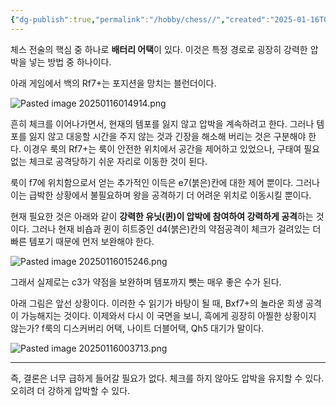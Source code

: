 ```yaml
---
{"dg-publish":true,"permalink":"/hobby/chess//","created":"2025-01-16T00:35:23.000+09:00","updated":"2025-01-19T22:01:40.000+09:00"}
---
```


체스 전술의 핵심 중 하나로 **배터리 어택**이 있다.
이것은 특정 경로로 굉장히 강력한 압박을 넣는 방법 중 하나이다.


아래 게임에서 백의 Rf7+는 포지션을 망치는 블런더이다.

![Pasted image 20250116014914.png](/img/user/z-Attached%20Files/Pasted%20image%2020250116014914.png)

흔히 체크를 이어나가면서, 현재의 템포를 잃지 않고 압박을 계속하려고 한다.
그러나 템포를 잃지 않고 대응할 시간을 주지 않는 것과 긴장을 해소해 버리는 것은 구분해야 한다.
이경우 룩의 Rf7+는 룩이 안전한 위치에서 공간을 제어하고 있었으나, 구태여 필요없는 체크로 공격당하기 쉬운 자리로 이동한 것이 된다.

룩이 f7에 위치함으로서 얻는 추가적인 이득은 e7(붉은)칸에 대한 제어 뿐이다. 그러나 이는 급박한 상황에서 불필요하며 왕을 공격하기 더 어려운 위치로 이동시킬 뿐이다.

현재 필요한 것은 아래와 같이 **강력한 유닛(퀸)이 압박에 참여하여 강력하게 공격**하는 것이다.
그러나 현재 비숍과 퀸이 히트중인 d4(붉은)칸의 약점공격이 체크가 걸려있는 더 빠른 템포기 때문에 먼저 보완해야 한다.

![Pasted image 20250116015246.png](/img/user/z-Attached%20Files/Pasted%20image%2020250116015246.png)

그래서 실제로는 c3가 약점을 보완하며 템포까지 뺏는 매우 좋은 수가 된다.


아래 그림은 앞선 상황이다. 이러한 수 읽기가 바탕이 될 때, Bxf7+의 놀라운 희생 공격이 가능해지는 것이다. 이제와서 다시 이 국면을 보니, 흑에게 굉장히 아찔한 상황이지 않는가?
f룩의 디스커버리 어택, 나이트 더블어택, Qh5 대기가 말이다.

![Pasted image 20250116003713.png](/img/user/z-Attached%20Files/Pasted%20image%2020250116003713.png)


---

즉, 결론은 너무 급하게 들어갈 필요가 없다. 체크를 하지 않아도 압박을 유지할 수 있다. 오히려 더 강하게 압박할 수 있다.